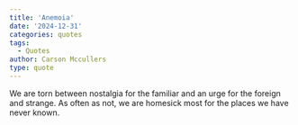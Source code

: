 ```yaml
---
title: 'Anemoia'
date: '2024-12-31'
categories: quotes
tags:
  - Quotes
author: Carson Mccullers
type: quote
---
```


We are torn between nostalgia for the familiar and an urge for the foreign and strange. As often as not, we are homesick most for the places we have never known.